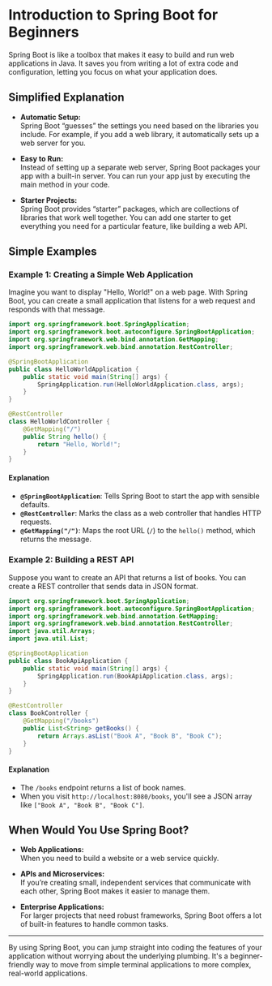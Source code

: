 # Introduction to Spring Boot for Beginners

Spring Boot is like a toolbox that makes it easy to build and run web applications in Java. It saves you from writing a lot of extra code and configuration, letting you focus on what your application does.

## Simplified Explanation

- **Automatic Setup:**  
  Spring Boot “guesses” the settings you need based on the libraries you include. For example, if you add a web library, it automatically sets up a web server for you.

- **Easy to Run:**  
  Instead of setting up a separate web server, Spring Boot packages your app with a built-in server. You can run your app just by executing the main method in your code.

- **Starter Projects:**  
  Spring Boot provides “starter” packages, which are collections of libraries that work well together. You can add one starter to get everything you need for a particular feature, like building a web API.

## Simple Examples
### Example 1: Creating a Simple Web Application

Imagine you want to display "Hello, World!" on a web page. With Spring Boot, you can create a small application that listens for a web request and responds with that message.

```java
import org.springframework.boot.SpringApplication;
import org.springframework.boot.autoconfigure.SpringBootApplication;
import org.springframework.web.bind.annotation.GetMapping;
import org.springframework.web.bind.annotation.RestController;

@SpringBootApplication
public class HelloWorldApplication {
    public static void main(String[] args) {
        SpringApplication.run(HelloWorldApplication.class, args);
    }
}

@RestController
class HelloWorldController {
    @GetMapping("/")
    public String hello() {
        return "Hello, World!";
    }
}
```

#### Explanation

- **`@SpringBootApplication`**: Tells Spring Boot to start the app with sensible defaults.
- **`@RestController`**: Marks the class as a web controller that handles HTTP requests.
- **`@GetMapping("/")`**: Maps the root URL (`/`) to the `hello()` method, which returns the message.

### Example 2: Building a REST API

Suppose you want to create an API that returns a list of books. You can create a REST controller that sends data in JSON format.

```java
import org.springframework.boot.SpringApplication;
import org.springframework.boot.autoconfigure.SpringBootApplication;
import org.springframework.web.bind.annotation.GetMapping;
import org.springframework.web.bind.annotation.RestController;
import java.util.Arrays;
import java.util.List;

@SpringBootApplication
public class BookApiApplication {
    public static void main(String[] args) {
        SpringApplication.run(BookApiApplication.class, args);
    }
}

@RestController
class BookController {
    @GetMapping("/books")
    public List<String> getBooks() {
        return Arrays.asList("Book A", "Book B", "Book C");
    }
}
```

#### Explanation

- The `/books` endpoint returns a list of book names.
- When you visit `http://localhost:8080/books`, you'll see a JSON array like `["Book A", "Book B", "Book C"]`.

## When Would You Use Spring Boot?

- **Web Applications:**  
  When you need to build a website or a web service quickly.
  
- **APIs and Microservices:**  
  If you’re creating small, independent services that communicate with each other, Spring Boot makes it easier to manage them.

- **Enterprise Applications:**  
  For larger projects that need robust frameworks, Spring Boot offers a lot of built-in features to handle common tasks.

---

By using Spring Boot, you can jump straight into coding the features of your application without worrying about the underlying plumbing. It's a beginner-friendly way to move from simple terminal applications to more complex, real-world applications.
```
